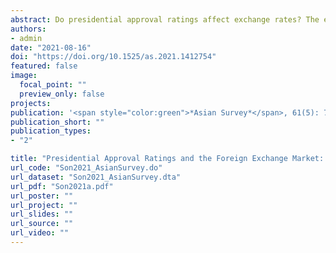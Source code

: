 ```yaml
---
abstract: Do presidential approval ratings affect exchange rates? The empirical purview of the vast literature on this topic has been confined to the run-up to elections. The importance of approval ratings in non-election periods has therefore been under-studied. Examining daily data on the exchange rate of the Korean won during the presidency of Park Geun Hye, we find that the won weakened (1) when Park’s ratings were low and (2) when they bounced back unexpectedly from a low level. This finding explains why Park’s impeachment did not lead to a serious panic in the won market. It seems that well before the impeachment, the exchange rate already reflected the market’s concerns about the uncertainty in the government.
authors:
- admin
date: "2021-08-16"
doi: "https://doi.org/10.1525/as.2021.1412754"
featured: false
image:
  focal_point: ""
  preview_only: false
projects: 
publication: '<span style="color:green">*Asian Survey*</span>, 61(5): 767–796'
publication_short: ""
publication_types:
- "2"

title: "Presidential Approval Ratings and the Foreign Exchange Market: The Korean Won under the Park Guen Hye Government"
url_code: "Son2021_AsianSurvey.do"
url_dataset: "Son2021_AsianSurvey.dta"
url_pdf: "Son2021a.pdf"
url_poster: ""
url_project: ""
url_slides: ""
url_source: ""
url_video: ""
---
```

